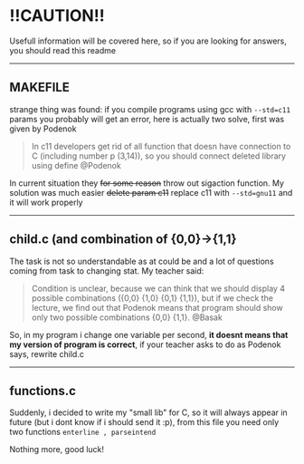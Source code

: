 # !!CAUTION!!

Usefull information will be covered here, so if you are looking for answers, you should read this readme

---

## MAKEFILE

strange thing was found: if you compile programs using gcc with `--std=c11` params you probably will get an error, here is actually two solve, first was given by Podenok

> In c11 developers get rid of all function that doesn have connection to C (including number p (3,14)), so you should connect deleted library using define @Podenok

In current situation they ~~for some reason~~ throw out sigaction function.
My solution was much easier ~~delete param c11~~ replace c11 with `--std=gnu11` and it will work properly

---

## child.c (and combination of {0,0}->{1,1}

The task is not so understandable as at could be and a lot of questions coming from task to changing stat. My teacher said:

> Condition is unclear, because we can think that we should display 4 possible combinations ({0,0} {1,0} {0,1} {1,1}), but if we check the lecture, we find out that Podenok means that program should show only two possible combinations {0,0} {1,1}. @Basak

So, in my program i change one variable per second, **it doesnt means that my version of program is correct**, if your teacher asks to do as Podenok says, rewrite child.c

---

## functions.c

Suddenly, i decided to write my "small lib" for C, so it will always appear in future (but i dont know if i should send it :p), from this file you need only two functions `enterline , parseintend`

Nothing more, good luck!
